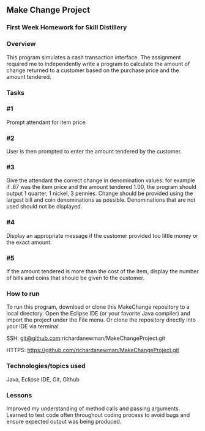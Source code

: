 ## Make Change Project

### First Week Homework for Skill Distillery

### Overview

This program simulates a cash transaction interface. The assignment required me to independently write a program to calculate the amount of change returned to a customer based on the purchase price and the amount tendered.


### Tasks

### \#1
Prompt attendant for item price.

### \#2
User is then prompted to enter the amount tendered by the customer.

### \#3
Give the attendant the correct change in denomination values: for example if .67 was the item price and the amount tendered 1.00, the program should output 1 quarter, 1 nickel, 3 pennies. Change should be provided using the largest bill and coin denominations as possible. Denominations that are not used should not be displayed.

### \#4
Display an appropriate message if the customer provided too little money or the exact amount.

### \#5
If the amount tendered is more than the cost of the item, display the number of bills and coins that should be given to the customer.


### How to run

To run this program, download or clone this MakeChange repository to a local directory. Open the Eclipse IDE (or your favorite Java compiler) and import the project under the File menu. Or clone the repository directly into your IDE via terminal.

SSH: git@github.com:richardanewman/MakeChangeProject.git

HTTPS: https://github.com/richardanewman/MakeChangeProject.git


### Technologies/topics used

Java, Eclipse IDE, Git, Github


### Lessons

Improved my understanding of method calls and passing arguments. Learned to test code often throughout coding process to avoid bugs and
ensure expected output was being produced.

